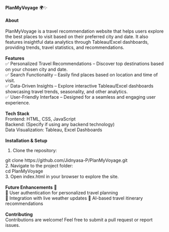 <b>PlanMyVoyage</b> 🌍✨
<br><br>
<b>About</b>
<br><br>
PlanMyVoyage is a travel recommendation website that helps users explore the best places to visit based on their preferred city and date. It also features insightful data analytics through Tableau/Excel dashboards, providing trends, travel statistics, and recommendations.
<br><br>
<b>Features</b>
<br>
✅ Personalized Travel Recommendations – Discover top destinations based on your chosen city and date.<br>
✅ Search Functionality – Easily find places based on location and time of visit.<br>
✅ Data-Driven Insights – Explore interactive Tableau/Excel dashboards showcasing travel trends, seasonality, and other analytics.<br>
✅ User-Friendly Interface – Designed for a seamless and engaging user experience.
<br><br>
<b>Tech Stack</b>
<br>
Frontend: HTML, CSS, JavaScript
<br>
Backend: (Specify if using any backend technology)
<br>
Data Visualization: Tableau, Excel Dashboards
<br><br>
<b>Installation & Setup</b>
<br>
1. Clone the repository:
<bro>
git clone
https://github.com/Jidnyasa-P/PlanMyVoyage.git
<br>
2. Navigate to the project folder:
<br>
cd PlanMyVoyage
<br>
3. Open index.html in your browser to explore the site.
<br>
<br>
<b>Future Enhancements</b> 🚀
<br>
🔹 User authentication for personalized travel planning<br>
🔹 Integration with live weather updates
🔹 AI-based travel itinerary recommendations
<br><br>
<b>Contributing</b>
<br>
Contributions are welcome! Feel free to submit a pull request or report issues.
<br>